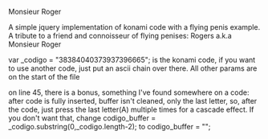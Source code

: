 Monsieur Roger

A simple jquery implementation of konami code with a flying penis example. A tribute to a friend and connoisseur of flying penises: Rogers a.k.a Monsieur Roger

var _codigo = "38384040373937396665";
is the konami code, if you want to use another code, just put an ascii chain over there.
All other params are on the start of the file

on line 45, there is a bonus, something I've found somewhere on a code: after code is fully inserted, buffer isn't cleaned, only the last letter, so, after the code, just press the last letter(A) multiple times for a cascade effect. If you don't want that, change codigo_buffer = _codigo.substring(0,_codigo.length-2); to codigo_buffer = "";

